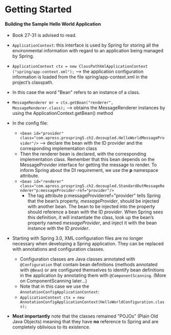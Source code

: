 # Getting Started
#### Building the Sample Hello World Application
- Book 27-31 is advised to read.
- ``ApplicationContext``: this interface is used by Spring for storing all the environmental information with regard to an application being managed by Spring.
- `ApplicationContext ctx = new ClassPathXmlApplicationContext
("spring/app-context.xml");` --> the application configuration information is loaded from the file spring/app-context.xml in the project’s classpath.
- In this case the word "Bean" refers to an instance of a class.
- `MessageRenderer mr = ctx.getBean("renderer", MessageRenderer.class);` --> obtains the MessageRenderer instances by using the ApplicationContext.getBean() method
- In the config file:
  - `<bean id="provider"
class="com.apress.prospring5.ch2.decoupled.HelloWorldMessageProvider"/>` --> declare the bean with the ID provider and the corresponding implementation class
  - Then the renderer bean is declared, with the corresponding implementation class. Remember that this bean depends on the MessageProvider interface for getting the message to render. To inform Spring about the DI requirement, we use the **p** namespace attribute.
  - `<bean id="renderer"
class="com.apress.prospring5.ch2.decoupled.StandardOutMessageRenderer"p:messageProvider-ref="provider"/>`
    - The tag attribute p:messageProviderref="provider" tells Spring that the bean’s property, *messageProvider*, should be injected with another bean. The bean to be injected into the property should reference a bean with the ID *provider*. When Spring sees this definition, it will instantiate the class, look up the bean’s property named *messageProvider*, and inject it with the bean instance with the ID *provider*.

- Starting with Spring 3.0, XML configuration files are no longer necessary when developing a Spring application. They can be replaced with annotations and configuration classes.
  - Configuration classes are Java classes annotated with ``@Configuration`` that contain bean definitions (methods annotated with ``@Bean``) or are configured themselves to identify bean definitions in the application by annotating them with ``@ComponentScanning``. (More on ComponentScanning later...)
  - Note that in this case we use the `AnnotationConfigApplicationContext`:
  - `ApplicationContext ctx = new AnnotationConfigApplicationContext(HelloWorldConfiguration.class);`

- **Most importantly** note that the classes remained "POJOs" (Plain Old Java Objects) meaning that they have **no** reference to Spring and are completely oblivious to its existence.
